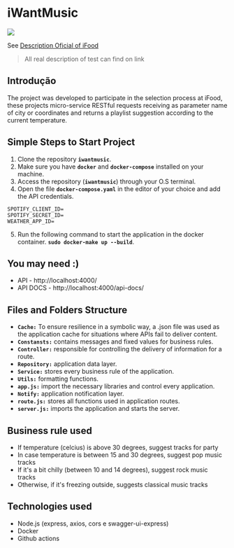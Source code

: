 # iWantMusic

![](https://github.com/JeffersonGibin/iwantmusic/workflows/iWantMusic/badge.svg)

See [Description Oficial of iFood](https://github.com/ifood/ifood-backend-advanced-test)
> All real description of test can find on link

## Introdução

The project was developed to participate in the selection process at iFood, these projects micro-service RESTful requests receiving as parameter name of city or coordinates and returns a playlist suggestion according to the current temperature.

## Simple Steps to Start Project
1. Clone the repository **`iwantmusic`**.
2. Make sure you have **`docker`** and **`docker-compose`** installed on your machine.
3. Access the repository (**`iwantmusic`**) through your O.S terminal.
4. Open the file **`docker-compose.yaml`** in the editor of your choice and add the API credentials.

```shell
SPOTIFY_CLIENT_ID=
SPOTIFY_SECRET_ID=
WEATHER_APP_ID=
```
5. Run the following command to start the application in the docker container. **`sudo docker-make up --build`**.

## You may need :)

* API - http://localhost:4000/
* API DOCS - http://localhost:4000/api-docs/

## Files and Folders Structure

* **`Cache:`**  To ensure resilience in a symbolic way, a .json file was used as the application cache for situations where APIs fail to deliver content.
* **`Constansts:`** contains messages and fixed values for business rules.
* **`Controller:`** responsible for controlling the delivery of information for a route.
* **`Repository:`** application data layer.
* **`Service:`** stores every business rule of the application.
* **`Utils:`**  formatting functions.
* **`app.js:`** import the necessary libraries and control every application.
* **`Notify:`** application notification layer.
* **`route.js:`** stores all functions used in application routes.
* **`server.js:`** imports the application and starts the server.

## Business rule used

* If temperature (celcius) is above 30 degrees, suggest tracks for party
* In case temperature is between 15 and 30 degrees, suggest pop music tracks
* If it's a bit chilly (between 10 and 14 degrees), suggest rock music tracks
* Otherwise, if it's freezing outside, suggests classical music tracks


## Technologies used

- Node.js (express, axios, cors e swagger-ui-express)
- Docker
- Github actions
